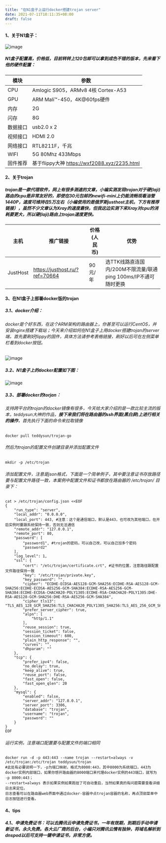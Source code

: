 ```yaml
---
title: "在N1盒子上运行docker搭建trojan server"
date: 2021-07-11T18:11:35+08:00
draft: false
---
```

#### 1、关于N1盒子：
![image](https://cdn.jsdelivr.net/gh/Pockies/pic/741f9461ly1g0u2heavhxj212w0pyx6p.jpg#pic_left)
##### N1盒子配置高，价格低，目前转转上120包邮可以拿到成色不错的版本，先来看下他的硬件配置：

模块 | 参数
---|---
CPU | Amlogic S905，ARMv8 4核 Cortex-A53
GPU | ARM Mali™-450，4K@60fps硬件
内存 | 2G
闪存 | 8G
数据接口 | usb2.0 x 2
视频接口 | HDMI 2.0
网络接口 | RTL8211F，千兆
WIFI | 5G 80Mhz 433Mbps
固件推荐|基于flippy大神 https://wxf2088.xyz/2235.html
#### 2、关于trojan
##### trojan是一款代理软件，网上有很多测速的文章，小编实测发现trojan对于硬(laji)路由的cpu是非常友好的，即使在30元包邮的newifi-mini上仍能流畅观看油管1440P，速度可维持在5万左右（小编使用的是俄罗斯justhost主机，下方有推荐链接），虽然不少文章认为Xray的速度最快，但我这边实测下来Xray对cpu的消耗要更大，所以硬(laji)路由上trojan速度更快。

主机 | 推广链接 | 价格(人民币) | 优势
---|---|---|---
JustHost | https://justhost.ru/?ref=70664 | 90元/年 | 选TTK线路直连国内/200M不限流量/联通ping 100ms/IP不通可随时更换

#### 3、在N1盒子上部署docker版的trojan
##### 3.1、docker介绍：
###### docker是个好东西，在这个ARM架构的路由器上，你甚至可以运行CentOS，并安装nginx搭建下载站；今天来介绍如何在N1盒子上用docker搭建trojan的server端，首先要刷好flippy的固件，具体方法请参考表格链接，刷好以后可在左侧菜单栏看到docker按钮。
![image](https://download.juve.cc:8888/pic/001.jpg#pic_left)
##### 3.2、N1盒子上的docker配置如下图：
![image](https://download.juve.cc:8888/pic/002.jpg#pic_left)
##### 3.3、部署docker的torjan：
###### 支持跨平台的trojan的docker镜像有很多，今天给大家介绍的是一款比较主流的版本，teddysun大神的作品，**接下来我们将在路由器的ssh界面(黑白屏)上进行相关的操作**，首先执行下面的命令来拉取镜像
```
docker pull teddysun/trojan-go
```
###### 然后为trojan的配置文件创建目录并添加配置文件

```
mkdir -p /etc/trojan
```
###### 添加配置文件，注意是json格式，下面是一个简单例子，其中要注意证书存放路径要与配置文件路径一致，本案例中配置文件和证书都放在路由器的 /etc/trojan/ 目录下：

```
cat > /etc/trojan/config.json <<EOF
{
    "run_type": "server",
    "local_addr": "0.0.0.0",
    "local_port": 443, #注意：这个是通信端口，默认是443，也可改为其他端口，在开启实例时要跟系统保持一致，否则无法通信
    "remote_addr": "127.0.0.1",
    "remote_port": 80,
    "password": [
        "password1", #trojan的密码，可以自己改，可以自己加多个密码
        "password2"
    ],
    "log_level": 1,
    "ssl": {
        "cert": "/etc/trojan/certificate.crt", #证书的位置，注意路径跟配置文件路径保持一致
        "key": "/etc/trojan/private.key",
        "key_password": "", 
        "cipher": "ECDHE-ECDSA-AES128-GCM-SHA256:ECDHE-RSA-AES128-GCM-SHA256:ECDHE-ECDSA-AES256-GCM-SHA384:ECDHE-RSA-AES256-GCM-SHA384:ECDHE-ECDSA-CHACHA20-POLY1305:ECDHE-RSA-CHACHA20-POLY1305:DHE-RSA-AES128-GCM-SHA256:DHE-RSA-AES256-GCM-SHA384",
        "cipher_tls13": "TLS_AES_128_GCM_SHA256:TLS_CHACHA20_POLY1305_SHA256:TLS_AES_256_GCM_SHA384",
        "prefer_server_cipher": true,
        "alpn": [
            "http/1.1"
        ],
        "reuse_session": true,
        "session_ticket": false,
        "session_timeout": 600,
        "plain_http_response": "",
        "curves": "",
        "dhparam": ""
    },
    "tcp": {
        "prefer_ipv4": false,
        "no_delay": true,
        "keep_alive": true,
        "reuse_port": false,
        "fast_open": false,
        "fast_open_qlen": 20
    },
    "mysql": {
        "enabled": false,
        "server_addr": "127.0.0.1",
        "server_port": 3306,
        "database": "trojan",
        "username": "trojan",
        "password": ""
    }
}
EOF
```
###### 运行实例，注意端口配置要与配置文件的端口相同

```
docker run -d -p 443:443 --name trojan --restart=always -v /etc/trojan:/etc/trojan teddysun/trojan
#此处有必要说明一下，-p为端口映射，格式为8000:443，其中8000为系统端口，443为docker实例内部端口，如果你想开路由器的8000端口来代理docker实例的443端口，就写为 -p 8000:443；
--restart=always 表示如果实例如果跑挂了可自动重启，当然如果真的有问题需要查看详细日志来定位。
日志查看可以在路由器web界面中通过docker-容器中点trojan容器的名称，再点顶部菜单中日志按钮进行查看。
```
#### 4、tips
##### 4.1、申请免费证书：可以去腾讯云申请免费证书，一年有效期，到期后手动申请新证书，永久免费。各大云厂商的后台，小编只对腾讯云情有独钟，将域名解析到dnspod以后可支持一键申请证书，非常方便。
